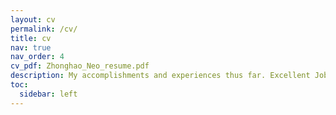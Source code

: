 ```yaml
---
layout: cv
permalink: /cv/
title: cv
nav: true
nav_order: 4
cv_pdf: Zhonghao_Neo_resume.pdf
description: My accomplishments and experiences thus far. Excellent Job! *Pats myself*  
toc:
  sidebar: left
---
```

